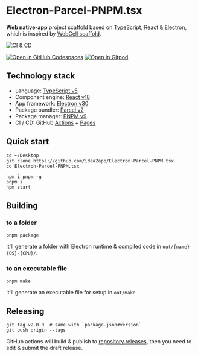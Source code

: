 # Electron-Parcel-PNPM.tsx

**Web native-app** project scaffold based on [TypeScript][1], [React][2] & [Electron][3], which is inspired by [WebCell scaffold][4].

[![CI & CD](https://github.com/idea2app/Electron-Parcel-PNPM.tsx/actions/workflows/main.yml/badge.svg)][5]

[![Open in GitHub Codespaces](https://github.com/codespaces/badge.svg)][6]
[![Open in Gitpod](https://gitpod.io/button/open-in-gitpod.svg)][7]

## Technology stack

- Language: [TypeScript v5][1]
- Component engine: [React v18][2]
- App framework: [Electron v30][3]
- Package bundler: [Parcel v2][8]
- Package manager: [PNPM v9][9]
- CI / CD: GitHub [Actions][10] + [Pages][11]

## Quick start

```shell
cd ~/Desktop
git clone https://github.com/idea2app/Electron-Parcel-PNPM.tsx
cd Electron-Parcel-PNPM.tsx

npm i pnpm -g
pnpm i
npm start
```

## Building

### to a folder

```shell
pnpm package
```

it'll generate a folder with Electron runtime & compiled code in `out/{name}-{OS}-{CPU}/`.

### to an executable file

```shell
pnpm make
```

it'll generate an executable file for setup in `out/make`.

## Releasing

```shell
git tag v2.0.0  # same with `package.json#version`
git push origin --tags
```

GitHub actions will build & publish to [repository releases][12], then you need to edit & submit the draft release.

[1]: https://www.typescriptlang.org/
[2]: https://react.dev/
[3]: https://www.electronjs.org/
[4]: https://github.com/EasyWebApp/scaffold
[5]: https://github.com/idea2app/Electron-Parcel-PNPM.tsx/actions/workflows/main.yml
[6]: https://codespaces.new/idea2app/Electron-Parcel-PNPM.tsx
[7]: https://gitpod.io/?autostart=true#https://github.com/idea2app/Electron-Parcel-PNPM.tsx
[8]: https://parceljs.org/
[9]: https://pnpm.io/
[10]: https://github.com/features/actions
[11]: https://pages.github.com/
[12]: https://github.com/idea2app/Electron-Parcel-PNPM.tsx/releases
